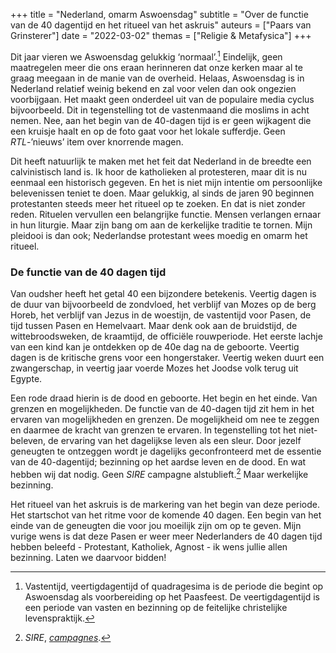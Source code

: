 +++
title    = "Nederland, omarm Aswoensdag"
subtitle = "Over de functie van de 40 dagentijd en het ritueel van het askruis"
auteurs  = ["Paars van Grinsterer"]
date     = "2022-03-02"
themas   = ["Religie & Metafysica"]
+++


Dit jaar vieren we Aswoensdag gelukkig ‘normaal’.[^1] Eindelijk, geen maatregelen meer die ons eraan herinneren dat onze kerken maar al te graag meegaan in de manie van de overheid. Helaas, Aswoensdag is in Nederland relatief weinig bekend en zal voor velen dan ook ongezien voorbijgaan. Het maakt geen onderdeel uit van de populaire media cyclus bijvoorbeeld. Dit in tegenstelling tot de vastenmaand die moslims in acht nemen. Nee, aan het begin van de 40-dagen tijd is er geen wijkagent die een kruisje haalt en op de foto gaat voor het lokale sufferdje. Geen <i>RTL</i>-’nieuws’ item over knorrende magen.

Dit heeft natuurlijk te maken met het feit dat Nederland in de breedte een calvinistisch land is. Ik hoor de katholieken al protesteren, maar dit is nu eenmaal een historisch gegeven. En het is niet mijn intentie om persoonlijke belevenissen teniet te doen. Maar gelukkig, al sinds de jaren 90 beginnen protestanten steeds meer het ritueel op te zoeken. En dat is niet zonder reden. Rituelen vervullen een belangrijke functie. Mensen verlangen ernaar in hun liturgie. Maar zijn bang om aan de kerkelijke traditie te tornen. Mijn pleidooi is dan ook; Nederlandse protestant wees moedig en omarm het ritueel.


### De functie van de 40 dagen tijd

Van oudsher heeft het getal 40 een bijzondere betekenis. Veertig dagen is de duur van bijvoorbeeld de zondvloed, het verblijf van Mozes op de berg Horeb, het verblijf van Jezus in de woestijn, de vastentijd voor Pasen, de tijd tussen Pasen en Hemelvaart. Maar denk ook aan de bruidstijd, de wittebroodsweken, de kraamtijd, de officiële rouwperiode. Het eerste lachje van een kind kan je ontdekken op de 40e dag na de geboorte. Veertig dagen is de kritische grens voor een hongerstaker. Veertig weken duurt een zwangerschap, in veertig jaar voerde Mozes het Joodse volk terug uit Egypte.

Een rode draad hierin is de dood en geboorte. Het begin en het einde. Van grenzen en mogelijkheden. De functie van de 40-dagen tijd zit hem in het ervaren van mogelijkheden en grenzen. De mogelijkheid om nee te zeggen en daarmee de kracht van grenzen te ervaren. In tegenstelling tot het niet-beleven, de ervaring van het dagelijkse leven als een sleur. Door jezelf geneugten te ontzeggen wordt je dagelijks geconfronteerd met de essentie van de 40-dagentijd; bezinning op het aardse leven en de dood. En wat hebben wij dat nodig. Geen _SIRE_ campagne alstublieft.[^2] Maar werkelijke bezinning.

Het ritueel van het askruis is de markering van het begin van deze periode. Het startschot van het ritme voor de komende 40 dagen. Een begin van het einde van de geneugten die voor jou moeilijk zijn om op te geven. Mijn vurige wens is dat deze Pasen er weer meer Nederlanders de 40 dagen tijd hebben beleefd - Protestant, Katholiek, Agnost - ik wens jullie allen bezinning. Laten we daarvoor bidden!


[^1]: Vastentijd, veertigdagentijd of quadragesima is de periode die begint op Aswoensdag als voorbereiding op het Paasfeest. De veertigdagentijd is een periode van vasten en bezinning op de feitelijke christelijke levenspraktijk.
[^2]: _SIRE_, _[campagnes](https://sire.nl/)_.
